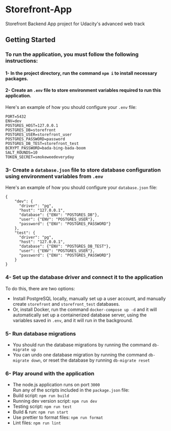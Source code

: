 # Storefront-App

Storefront Backend App project for Udacity's advanced web track

## Getting Started

### To run the application, you must follow the following instructions:
#### 1- In the project directory, run the command `npm i` to install necessary packages.
#### 2- Create an `.env` file to store environment variables required to run this application.
Here's an example of how you should configure your `.env` file:
```
PORT=5432
ENV=dev
POSTGRES_HOST=127.0.0.1
POSTGRES_DB=storefront
POSTGRES_USER=storefront_user
POSTGRES_PASSWORD=password
POSTGRES_DB_TEST=storefront_test
BCRYPT_PASSWORD=bada-bing-bada-boom
SALT_ROUNDS=10
TOKEN_SECRET=smokeweedeveryday
```
### 3- Create a `database.json` file to store database configuration using environment variables from `.env`
Here's an example of how you should configure your `database.json` file:
```
{
    "dev": {
      "driver": "pg",
      "host": "127.0.0.1",
      "database": {"ENV": "POSTGRES_DB"},
      "user": {"ENV": "POSTGRES_USER"},
      "password": {"ENV": "POSTGRES_PASSWORD"}
    },
    "test": {
      "driver": "pg",
      "host": "127.0.0.1",
      "database": {"ENV": "POSTGRES_DB_TEST"},
      "user": {"ENV": "POSTGRES_USER"},
      "password": {"ENV": "POSTGRES_PASSWORD"}
    }
}
```
### 4- Set up the database driver and connect it to the application
To do this, there are two options:
- Install PostgreSQL locally, manually set up a user account, and manually create `storefront` and `storefront_test` databases.
- Or, install Docker, run the command `docker-compose up -d` and it will automatically set up a containerized database server, using the variables saved in `.env`, and it will run in the background.
### 5- Run database migrations
- You should run the database migrations by running the command `db-migrate up`
- You can undo one database migration by running the command `db-migrate down`, or reset the database by running `db-migrate reset`
### 6- Play around with the application
- The node.js application runs on port `3000`<br />
Run any of the scripts included in the `package.json` file:<br />
- Build script:                   `npm run build` <br />
- Running dev version script:     `npm run dev` <br />
- Testing script:                 `npm run test` <br />
- Build & run:                    `npm run start` <br />
- Use prettier to format files:   `npm run format` <br />
- Lint files:                     `npm run lint` <br />